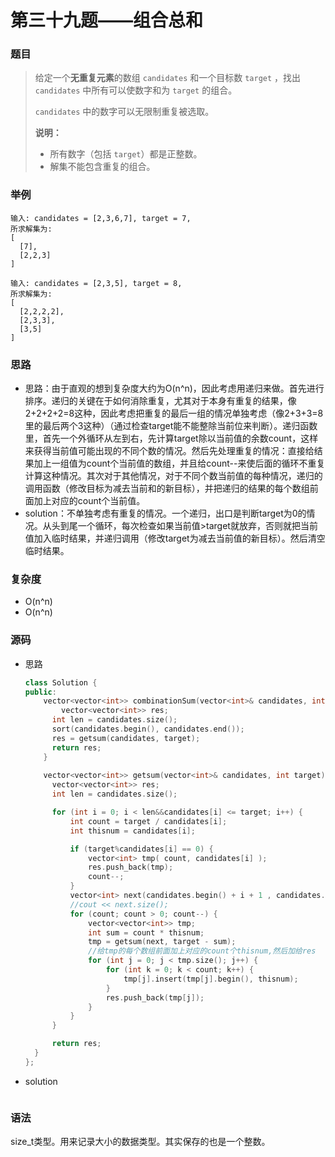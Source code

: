 # 第三十九题——组合总和

### 题目

> 给定一个**无重复元素**的数组 `candidates` 和一个目标数 `target` ，找出 `candidates` 中所有可以使数字和为 `target` 的组合。
>
> `candidates` 中的数字可以无限制重复被选取。
>
> **说明：**
>
> - 所有数字（包括 `target`）都是正整数。
> - 解集不能包含重复的组合。 

### 举例

```
输入: candidates = [2,3,6,7], target = 7,
所求解集为:
[
  [7],
  [2,2,3]
]

输入: candidates = [2,3,5], target = 8,
所求解集为:
[
  [2,2,2,2],
  [2,3,3],
  [3,5]
]
```

### 思路

* 思路：由于直观的想到复杂度大约为O(n^n)，因此考虑用递归来做。首先进行排序。递归的关键在于如何消除重复，尤其对于本身有重复的结果，像2+2+2+2=8这种，因此考虑把重复的最后一组的情况单独考虑（像2+3+3=8里的最后两个3这种）（通过检查target能不能整除当前位来判断）。递归函数里，首先一个外循环从左到右，先计算target除以当前值的余数count，这样来获得当前值可能出现的不同个数的情况。然后先处理重复的情况：直接给结果加上一组值为count个当前值的数组，并且给count--来使后面的循环不重复计算这种情况。其次对于其他情况，对于不同个数当前值的每种情况，递归的调用函数（修改目标为减去当前和的新目标），并把递归的结果的每个数组前面加上对应的count个当前值。
* solution：不单独考虑有重复的情况。一个递归，出口是判断target为0的情况。从头到尾一个循环，每次检查如果当前值>target就放弃，否则就把当前值加入临时结果，并递归调用（修改target为减去当前值的新目标）。然后清空临时结果。

### 复杂度

- O(n^n)
- O(n^n)


### 源码

* 思路

  ```c++
  class Solution {
  public:
      vector<vector<int>> combinationSum(vector<int>& candidates, int target) {
          vector<vector<int>> res;
  		int len = candidates.size();
  		sort(candidates.begin(), candidates.end());
  		res = getsum(candidates, target);
  		return res;
      }
      
      vector<vector<int>> getsum(vector<int>& candidates, int target) {
  		vector<vector<int>> res;
  		int len = candidates.size();
  
  		for (int i = 0; i < len&&candidates[i] <= target; i++) {
  			int count = target / candidates[i];		
  			int thisnum = candidates[i];
  
  			if (target%candidates[i] == 0) {
  				vector<int> tmp( count, candidates[i] );
  				res.push_back(tmp);
  				count--;
  			}
  			vector<int> next(candidates.begin() + i + 1 , candidates.end());
  			//cout << next.size();
  			for (count; count > 0; count--) {
  				vector<vector<int>> tmp;
  				int sum = count * thisnum;
  				tmp = getsum(next, target - sum);
  				//给tmp的每个数组前面加上对应的count个thisnum,然后加给res
  				for (int j = 0; j < tmp.size(); j++) {
  					for (int k = 0; k < count; k++) {
  						tmp[j].insert(tmp[j].begin(), thisnum);
  					}
  					res.push_back(tmp[j]);
  				}
  			}
  		}
  
  		return res;
  	}
  };
  ```

* solution 

  ```c++
  
  ```

### 语法

 size_t类型。用来记录大小的数据类型。其实保存的也是一个整数。
